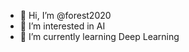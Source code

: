 - 👋 Hi, I’m @forest2020
- 👀 I’m interested in AI
- 🌱 I’m currently learning Deep Learning

<!---
forest2020/forest2020 is a ✨ special ✨ repository because its `README.md` (this file) appears on your GitHub profile.
You can click the Preview link to take a look at your changes.
--->
